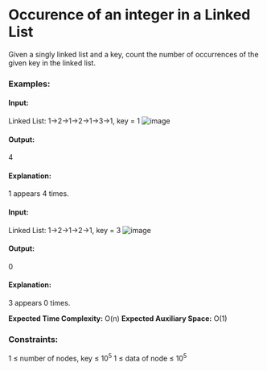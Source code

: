 # Occurence of an integer in a Linked List
Given a singly linked list and a key, count the number of occurrences of the given key in the linked list.

### Examples:
#### Input:
Linked List: 1->2->1->2->1->3->1, key = 1
![image](https://github.com/user-attachments/assets/85784f44-61f2-4b24-b539-09ecbb5ba2d0)
#### Output:
4
#### Explanation: 
1 appears 4 times. 

#### Input:
Linked List: 1->2->1->2->1, key = 3
![image](https://github.com/user-attachments/assets/bfac55df-0612-4041-81b3-991d07fc3fa9)
#### Output:
0
#### Explanation:
3 appears 0 times.

**Expected Time Complexity:** O(n)
**Expected Auxiliary Space:** O(1)

### Constraints:
1 ≤ number of nodes, key ≤ $`10^5`$
1 ≤ data of node ≤ $`10^5`$
